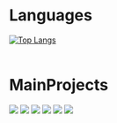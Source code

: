 # Languages
[![Top Langs](https://github-readme-stats.vercel.app/api/top-langs/?username=TANAKADOREI&langs_count=8&theme=tokyonight)](https://github.com/anuraghazra/github-readme-stats)<br>
<br>
# MainProjects
<a href="mailto:tanaka.dorei.game.ch@gmail.com?subject=%3CDM%3E%3A%5Btitle%5D&body=English%0D%0A*%20Delete%20%5Btitle%5D%20and%20enter%20a%20title%0D%0A*%20You%20can%20write%20the%20content%20freely.%0D%0A%0D%0AJapanese%0D%0A*%20%5Btitle%5D%E3%82%92%E3%82%AF%E3%83%AA%E3%82%A2%E3%81%97%E3%81%A6%E3%82%BF%E3%82%A4%E3%83%88%E3%83%AB%E3%82%92%E5%85%A5%E5%8A%9B%E3%81%97%E3%81%A6%E3%81%8F%E3%81%A0%E3%81%95%E3%81%84%0D%0A*%20%E5%86%85%E5%AE%B9%E3%82%92%E8%87%AA%E7%94%B1%E3%81%AB%E4%BD%9C%E6%88%90%E3%81%97%E3%81%A6%E3%81%8F%E3%81%A0%E3%81%95%E3%81%84%E3%80%82"><img src="https://img.shields.io/badge/Mail-Gmail-red?style=for-the-badge&logo=appveyor"/></a>
<a href="https://www.mintblueprojects.com"><img src="https://img.shields.io/badge/Project-MintBlueProjects-green?style=for-the-badge&logo=appveyor"/></a>
<a href="https://github.com/TANAKADOREI/ShadowProject"><img src="https://img.shields.io/badge/Project-ShadowProject-lightgrey?style=for-the-badge&logo=appveyor"/></a>
<a href="https://github.com/TANAKADOREI/DesktopKorone"><img src="https://img.shields.io/badge/Project-DesktopKorone-yellow?style=for-the-badge&logo=appveyor"/></a>
<a href="https://github.com/TANAKADOREI/CMakeTemplate"><img src="https://img.shields.io/badge/Project-CMakeTemplate-red?style=for-the-badge&logo=appveyor"/></a>
<a href="https://github.com/TANAKADOREI/MarkdownTranslator"><img src="https://img.shields.io/badge/Project-MarkdownTranslator-white?style=for-the-badge&logo=appveyor"/></a>

